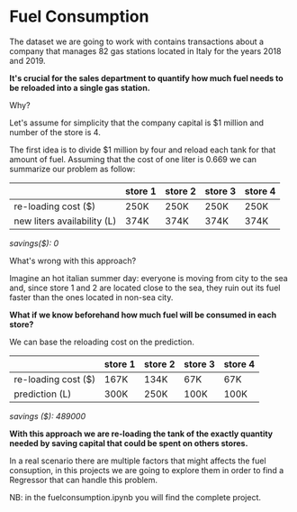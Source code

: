 # Fuel Consumption

The dataset we are going to work with contains transactions about a company that manages 82 gas stations located in Italy for the years 2018 and 2019.

**It's crucial for the sales department to quantify how much fuel needs to be reloaded into a single gas station.**

Why? 

Let's assume for simplicity that the company capital is $1 million and number of the store is 4.  
                
               
The first idea is to divide $1 million by four and reload each tank for that amount of fuel. Assuming that the cost of one liter is 0.669 we can summarize our problem as follow:

                  
|   | store 1 |  store 2 | store 3 | store 4 |
| --- | --- | --- | --- | --- |     
| re-loading cost ($) | 250K | 250K | 250K | 250K |
| new liters availability (L) | 374K | 374K | 374K | 374K |




_savings($): 0_
                  

What's wrong with this approach? 

Imagine an hot italian summer day: everyone is moving from city to the sea and, since store 1 and 2 are located close to the sea, they ruin out its fuel faster than the ones located in non-sea city.



**What if we know beforehand how much fuel will be consumed in each store?**

 
We can base the reloading cost on the prediction. 

                  
|   | store 1 |  store 2 | store 3 | store 4 |
| --- | --- | --- | --- | --- |
| re-loading cost ($) | 167K | 134K | 67K | 67K |
| prediction (L) | 300K | 250K | 100K | 100K |




_savings ($): 489000_



**With this approach we are re-loading the tank of the exactly quantity needed by saving capital that could be spent on others stores.**


In a real scenario there are multiple factors that might affects the fuel consuption, in this projects we are going to explore them in order to find a Regressor that can handle this problem. 


NB: in the fuelconsumption.ipynb you will find the complete project. 
